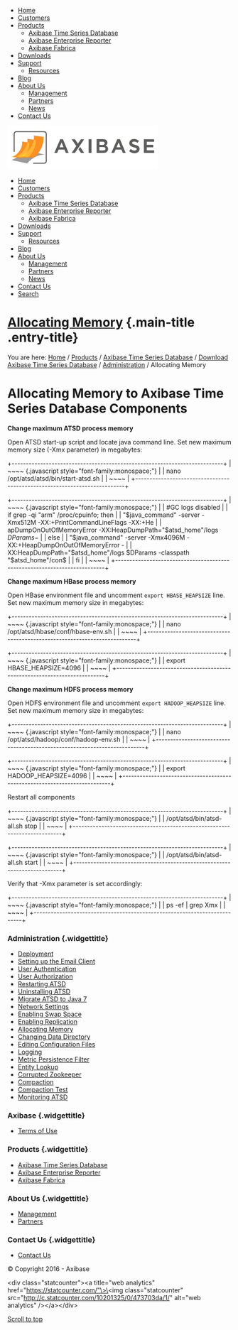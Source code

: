 [](http://axibase.com/products/axibase-time-series-database/download-atsd/administration/memory-allocation/#)

-   [Home](http://axibase.com/)
-   [Customers](http://axibase.com/customers/)
-   [Products](http://axibase.com/products/)
    -   [Axibase Time Series
        Database](http://axibase.com/products/axibase-time-series-database/)
    -   [Axibase Enterprise
        Reporter](http://axibase.com/products/axibase-enterprise-reporter/)
    -   [Axibase Fabrica](http://axibase.com/products/axibase-fabrica/)
-   [Downloads](http://axibase.com/products/axibase-time-series-database/download-atsd/)
-   [Support](http://axibase.com/customer-support/)
    -   [Resources](http://axibase.com/resources/)
-   [Blog](http://axibase.com/blog/)
-   [About Us](http://axibase.com/about-us/)
    -   [Management](http://axibase.com/about-us/management/)
    -   [Partners](http://axibase.com/about-us/partners/)
    -   [News](http://axibase.com/news/)
-   [Contact Us](http://axibase.com/feedback/)

**[![Axibase](./test_files/axibase_logo_orange-2.png)](http://axibase.com/)**[](http://axibase.com/products/axibase-time-series-database/download-atsd/administration/memory-allocation/#)

-   [Home](http://axibase.com/)
-   [Customers](http://axibase.com/customers/)
-   [Products](http://axibase.com/products/)
    -   [Axibase Time Series
        Database](http://axibase.com/products/axibase-time-series-database/)
    -   [Axibase Enterprise
        Reporter](http://axibase.com/products/axibase-enterprise-reporter/)
    -   [Axibase Fabrica](http://axibase.com/products/axibase-fabrica/)
-   [Downloads](http://axibase.com/products/axibase-time-series-database/download-atsd/)
-   [Support](http://axibase.com/customer-support/)
    -   [Resources](http://axibase.com/resources/)
-   [Blog](http://axibase.com/blog/)
-   [About Us](http://axibase.com/about-us/)
    -   [Management](http://axibase.com/about-us/management/)
    -   [Partners](http://axibase.com/about-us/partners/)
    -   [News](http://axibase.com/news/)
-   [Contact Us](http://axibase.com/feedback/)
-   [Search](http://axibase.com/products/axibase-time-series-database/download-atsd/administration/memory-allocation/?s=)

[Allocating Memory](http://axibase.com/products/axibase-time-series-database/download-atsd/administration/memory-allocation/ "Permanent Link: Allocating Memory") {.main-title .entry-title}
=================================================================================================================================================================

You are here: [Home](http://axibase.com/ "Axibase") /
[Products](http://axibase.com/products/ "Products") / [Axibase Time
Series
Database](http://axibase.com/products/axibase-time-series-database/ "Axibase Time Series Database")
/ [Download Axibase Time Series
Database](http://axibase.com/products/axibase-time-series-database/download-atsd/ "Download Axibase Time Series Database")
/
[Administration](http://axibase.com/products/axibase-time-series-database/download-atsd/administration/ "Administration")
/ Allocating Memory

Allocating Memory to Axibase Time Series Database Components
============================================================

**Change maximum ATSD process memory**

Open ATSD start-up script and locate java command line. Set new maximum
memory size (-Xmx parameter) in megabytes:

+--------------------------------------------------------------------------+
| ~~~~ {.javascript style="font-family:monospace;"}                        |
| nano /opt/atsd/atsd/bin/start-atsd.sh                                    |
| ~~~~                                                                     |
+--------------------------------------------------------------------------+

+--------------------------------------------------------------------------+
| ~~~~ {.javascript style="font-family:monospace;"}                        |
| #GC logs disabled                                                        |
| if grep -qi "arm" /proc/cpuinfo; then                                    |
|     "$java_command" -server  -Xmx512M -XX:+PrintCommandLineFlags -XX:+He |
| apDumpOnOutOfMemoryError -XX:HeapDumpPath="$atsd_home"/logs $DParams -$  |
| else                                                                     |
|     "$java_command" -server  -Xmx4096M -XX:+HeapDumpOnOutOfMemoryError - |
| XX:HeapDumpPath="$atsd_home"/logs $DParams -classpath "$atsd_home"/con$  |
| fi                                                                       |
| ~~~~                                                                     |
+--------------------------------------------------------------------------+

**Change maximum HBase process memory**

Open HBase environment file and uncomment `export HBASE_HEAPSIZE` line.
Set new maximum memory size in megabytes:

+--------------------------------------------------------------------------+
| ~~~~ {.javascript style="font-family:monospace;"}                        |
| nano /opt/atsd/hbase/conf/hbase-env.sh                                   |
| ~~~~                                                                     |
+--------------------------------------------------------------------------+

+--------------------------------------------------------------------------+
| ~~~~ {.javascript style="font-family:monospace;"}                        |
| export HBASE_HEAPSIZE=4096                                               |
| ~~~~                                                                     |
+--------------------------------------------------------------------------+

**Change maximum HDFS process memory**

Open HDFS environment file and uncomment `export HADOOP_HEAPSIZE` line.
Set new maximum memory size in megabytes:

+--------------------------------------------------------------------------+
| ~~~~ {.javascript style="font-family:monospace;"}                        |
| nano /opt/atsd/hadoop/conf/hadoop-env.sh                                 |
| ~~~~                                                                     |
+--------------------------------------------------------------------------+

+--------------------------------------------------------------------------+
| ~~~~ {.javascript style="font-family:monospace;"}                        |
| export HADOOP_HEAPSIZE=4096                                              |
| ~~~~                                                                     |
+--------------------------------------------------------------------------+

Restart all components

+--------------------------------------------------------------------------+
| ~~~~ {.javascript style="font-family:monospace;"}                        |
| /opt/atsd/bin/atsd-all.sh stop                                           |
| ~~~~                                                                     |
+--------------------------------------------------------------------------+

+--------------------------------------------------------------------------+
| ~~~~ {.javascript style="font-family:monospace;"}                        |
| /opt/atsd/bin/atsd-all.sh start                                          |
| ~~~~                                                                     |
+--------------------------------------------------------------------------+

Verify that -Xmx parameter is set accordingly:

+--------------------------------------------------------------------------+
| ~~~~ {.javascript style="font-family:monospace;"}                        |
| ps -ef | grep Xmx                                                        |
| ~~~~                                                                     |
+--------------------------------------------------------------------------+

### Administration {.widgettitle}

-   [Deployment](http://axibase.com/products/axibase-time-series-database/download-atsd/administration/deployment/)
-   [Setting up the Email
    Client](http://axibase.com/products/axibase-time-series-database/download-atsd/administration/email-client/)
-   [User
    Authentication](http://axibase.com/products/axibase-time-series-database/download-atsd/administration/user-authentication/)
-   [User
    Authorization](http://axibase.com/products/axibase-time-series-database/download-atsd/administration/user-authorization/)
-   [Restarting
    ATSD](http://axibase.com/products/axibase-time-series-database/download-atsd/administration/restarting-atsd/)
-   [Uninstalling
    ATSD](http://axibase.com/products/axibase-time-series-database/download-atsd/administration/uninstalling-atsd/)
-   [Migrate ATSD to Java
    7](http://axibase.com/products/axibase-time-series-database/download-atsd/administration/migrate-to-java7/)
-   [Network
    Settings](http://axibase.com/products/axibase-time-series-database/download-atsd/administration/network-settings/)
-   [Enabling Swap
    Space](http://axibase.com/products/axibase-time-series-database/download-atsd/administration/enabling-swap-space/)
-   [Enabling
    Replication](http://axibase.com/products/axibase-time-series-database/download-atsd/administration/atsd-replication/)
-   [Allocating
    Memory](http://axibase.com/products/axibase-time-series-database/download-atsd/administration/memory-allocation/)
-   [Changing Data
    Directory](http://axibase.com/products/axibase-time-series-database/download-atsd/administration/changing-data-directory/)
-   [Editing Configuration
    Files](http://axibase.com/products/axibase-time-series-database/download-atsd/administration/editing-configuration-files/)
-   [Logging](http://axibase.com/products/axibase-time-series-database/download-atsd/administration/logging/)
-   [Metric Persistence
    Filter](http://axibase.com/products/axibase-time-series-database/download-atsd/administration/metric-persistence-filter/)
-   [Entity
    Lookup](http://axibase.com/products/axibase-time-series-database/download-atsd/administration/entity-lookup/)
-   [Corrupted
    Zookeeper](http://axibase.com/products/axibase-time-series-database/download-atsd/administration/restoring-corrupted-zookeeper/)
-   [Compaction](http://axibase.com/products/axibase-time-series-database/download-atsd/administration/compaction/)
-   [Compaction
    Test](http://axibase.com/products/axibase-time-series-database/download-atsd/administration/compaction-test/)
-   [Monitoring
    ATSD](http://axibase.com/products/axibase-time-series-database/download-atsd/administration/monitoring-atsd/)

### Axibase {.widgettitle}

-   [Terms of Use](http://axibase.com/terms-of-use/)

### Products {.widgettitle}

-   [Axibase Time Series
    Database](http://axibase.com/products/axibase-time-series-database/)
-   [Axibase Enterprise
    Reporter](http://axibase.com/products/axibase-enterprise-reporter/)
-   [Axibase Fabrica](http://axibase.com/products/axibase-fabrica/)

### About Us {.widgettitle}

-   [Management](http://axibase.com/about-us/management/)
-   [Partners](http://axibase.com/about-us/partners/)

### Contact Us {.widgettitle}

-   [Contact Us](http://axibase.com/feedback/)

© Copyright 2016 - Axibase

\<div class="statcounter"\>\<a title="web analytics"
href="https://statcounter.com/"\>\<img class="statcounter"
src="http://c.statcounter.com/10201325/0/473703da/1/" alt="web
analytics" /\>\</a\>\</div\>

[Scroll to
top](http://axibase.com/products/axibase-time-series-database/download-atsd/administration/memory-allocation/#top "Scroll to top")

